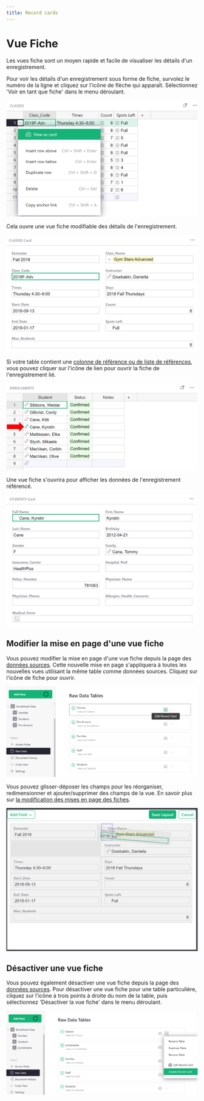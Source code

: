 ```yaml
---
title: Record cards
---
```


# Vue Fiche

Les vues fiche sont un moyen rapide et facile de visualiser les détails d'un enregistrement.

Pour voir les détails d'un enregistrement sous forme de fiche, survolez le numéro de la ligne et cliquez sur l'icône de flèche qui apparaît. Sélectionnez 'Voir en tant que fiche' dans le menu déroulant.

![view-as-card](images/record-cards/record-cards-view-as-card.png)

Cela ouvre une vue fiche modifiable des détails de l'enregistrement.

![record-cards-example](images/record-cards/record-cards-example.png)

Si votre table contient une [colonne de référence ou de liste de références](col-refs.md), vous pouvez cliquer sur l'icône de lien pour ouvrir la fiche de l'enregistrement lié.

![record-cards-reference-col](images/record-cards/record-cards-reference-col.png)

Une vue fiche s'ouvrira pour afficher les données de l'enregistrement référencé.

![record-cards-referenced-record](images/record-cards/record-cards-referenced-record.png)

## Modifier la mise en page d'une vue fiche

Vous pouvez modifier la mise en page d'une vue fiche depuis la page des [données sources](raw-data.md). Cette nouvelle mise en page s'appliquera à toutes les nouvelles vues utilisant la même table comme données sources. Cliquez sur l'icône de fiche pour ouvrir.

![record-cards-edit-layout](images/record-cards/record-cards-edit-layout.png)

Vous pouvez glisser-déposer les champs pour les réorganiser, redimensionner et ajouter/supprimer des champs de la vue. En savoir plus sur [la modification des mises en page des fiches](widget-card.md#editing-card-layout).

![record-cards-edit-layout-2](images/record-cards/record-cards-edit-layout-2.png)

## Désactiver une vue fiche

Vous pouvez également désactiver une vue fiche depuis la page des [données sources](raw-data.md). Pour désactiver une vue fiche pour une table particulière, cliquez sur l'icône à trois points à droite du nom de la table, puis sélectionnez 'Désactiver la vue fiche' dans le menu déroulant.

![record-cards-disable](images/record-cards/record-cards-disable.png)
